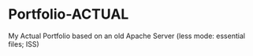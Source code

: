 # Portfolio-ACTUAL
My Actual Portfolio based on an old Apache Server (less mode: essential files;  ISS)
